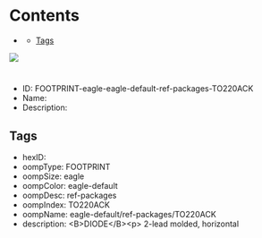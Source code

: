 



Contents
========

* [](#)
	* [Tags](#tags)
  
![][im]
# 

- ID: FOOTPRINT-eagle-eagle-default-ref-packages-TO220ACK
- Name: 
- Description: 

## Tags

- hexID: 
- oompType: FOOTPRINT
- oompSize: eagle
- oompColor: eagle-default
- oompDesc: ref-packages
- oompIndex: TO220ACK
- oompName: eagle-default/ref-packages/TO220ACK
- description: &lt;B&gt;DIODE&lt;/B&gt;&lt;p&gt;&#xD;
2-lead molded, horizontal



[im]: image.png
